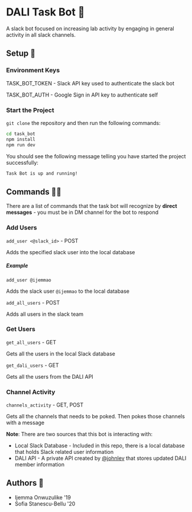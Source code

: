 # DALI Task Bot 🐝
A slack bot focused on increasing lab activity by engaging in general activity in all slack channels.

## Setup 🚀

### Environment Keys
 
TASK_BOT_TOKEN - Slack API key used to authenticate the slack bot

TASK_BOT_AUTH - Google Sign in API key to authenticate self

### Start the Project
`git clone` the repository and then run the following commands:

```bash
cd task_bot
npm install
npm run dev
```

You should see the following message telling you have started the project successfully:

```bash
Task Bot is up and running!
```

## Commands 💪🏾
There are a list of commands that the task bot will recognize by **direct messages** - you must be in DM channel for the bot to respond

### **Add Users**

`add_user <@slack_id>` - POST

Adds the specified slack user into the local database

##### Example

`add_user @ijemmao`

Adds the slack user `@ijemmao` to the local database

`add_all_users` - POST

Adds all users in the slack team

### **Get Users**

`get_all_users` - GET

Gets all the users in the local Slack database

`get_dali_users` - GET

Gets all the users from the DALI API

### **Channel Activity**

`channels_activity` - GET, POST

Gets all the channels that needs to be poked. Then pokes those channels with a message


**Note**: There are two sources that this bot is interacting with:
* Local Slack Database - Included in this repo, there is a local database that holds Slack related user information
* DALI API - A private API created by [@johnlev](https://github.com/johnlev) that stores updated DALI member information

## Authors 📝
* Ijemma Onwuzulike '19
* Sofia Stanescu-Bellu '20

